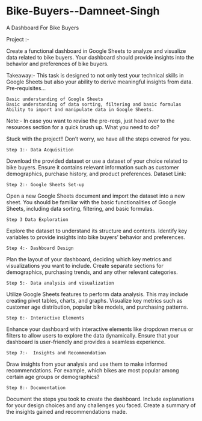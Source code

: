 # Bike-Buyers--Damneet-Singh
A Dashboard For Bike Buyers

Project :-

Create a functional dashboard in Google Sheets to analyze and visualize data related to bike buyers. Your dashboard should provide insights into the behavior and preferences of bike buyers.

Takeaway:- This task is designed to not only test your technical skills in Google Sheets but also your ability to derive meaningful insights from data.
Pre-requisites...

    Basic understanding of Google Sheets
    Basic understanding of data sorting, filtering and basic formulas
    Ability to import and manipulate data in Google Sheets.

Note:- In case you want to revise the pre-reqs, just head over to the resources section for a quick brush up.
What you need to do?

Stuck with the project!! Don’t worry, we have all the steps covered for you. 

    Step 1:- Data Acquisition

Download the provided dataset or use a dataset of your choice related to bike buyers. Ensure it contains relevant information such as customer demographics, purchase history, and product preferences.
Dataset Link:

    Step 2:- Google Sheets Set-up

Open a new Google Sheets document and import the dataset into a new sheet.
You should be familiar with the basic functionalities of Google Sheets, including data sorting, filtering, and basic formulas.

    Step 3 Data Exploration

Explore the dataset to understand its structure and contents. Identify key variables to provide insights into bike buyers’ behavior and preferences.

    Step 4:- Dashboard Design

Plan the layout of your dashboard, deciding which key metrics and visualizations you want to include. Create separate sections for demographics, purchasing trends, and any other relevant categories.

    Step 5:- Data analysis and visualization

Utilize Google Sheets features to perform data analysis. This may include creating pivot tables, charts, and graphs. Visualize key metrics such as customer age distribution, popular bike models, and purchasing patterns.

    Step 6:- Interactive Elements

Enhance your dashboard with interactive elements like dropdown menus or filters to allow users to explore the data dynamically. Ensure that your dashboard is user-friendly and provides a seamless experience.

    Step 7:-  Insights and Recommendation

Draw insights from your analysis and use them to make informed recommendations. For example, which bikes are most popular among certain age groups or demographics?

    Step 8:- Documentation

Document the steps you took to create the dashboard. Include explanations for your design choices and any challenges you faced. Create a summary of the insights gained and recommendations made.

